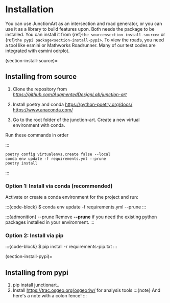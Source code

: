 # Installation

You can use JunctionArt as an intersection and road generator, or you can use it as a library to build features upon. Both needs the package to be installed. You can install it from {ref}`the source<section-install-source>` or {ref}`the pypi package<section-install-pypi>`. To view the roads, you need a tool like esmini or Mathworks Roadrunner. Many of our test codes are integrated with esmini odrplot.


(section-install-source)=
## Installing from source

1. Clone the repository from *https://github.com/AugmentedDesignLab/junction-art*

2. Install poetry and conda
https://python-poetry.org/docs/ 
https://www.anaconda.com/

3. Go to the root folder of the junction-art. Create a new virtual environment with conda.

Run these commands in order

:::

    poetry config virtualenvs.create false --local
    conda env update -f requirements.yml --prune
    poetry install
:::



### Option 1: Install via conda (recommended)
Activate or create a conda environment for the project and run:

:::{code-block}
$ conda env update -f requirements.yml --prune
:::

:::{admonition} --prune
Remove **--prune** if you need the existing python packages installed in your environment.
:::


### Option 2: Install via pip

:::{code-block}
$ pip install -r requirements-pip.txt
:::

(section-install-pypi)=
## Installing from pypi

1. pip install junctionart..
2. Install https://trac.osgeo.org/osgeo4w/ for analysis tools
:::{note}
And here's a note with a colon fence!
:::

